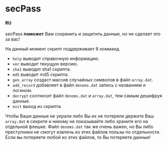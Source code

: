# secPass

#### RU
secPass __поможет__ Вам сохранить и защитить данные, но не сделает это за вас!

На данный момент скрипт поддерживает 8 комманд.

* `help` выводит справочную информацию.
* `ver` выводит текущую версию.
* `sha1` выводит sha1 скрипта.
* `md5` выводит md5 скрипта.
* `gen_array` создаст массив случайных символов в файл `array.dat`.
* `add_record` добавляет в файл `denoms.dat` запись с названием и логином.
* `decrypt` соотносит файл `denoms.dat` и `array.dat`, тем самым дешифруя данные.
* `exit` выход из скрипта.

Чтобы Ваши данные не украли либо Вы их не потеряли держите Ваш `array.dat` в секрете и никому не показывайте либо храните его на отдельной флешке. Файл `denoms.dat` так же очень важен, но Вы либо преступники не смогут извлечь из этих файлов пользы по отдельности.
Если вы потеряете любой из этих файлов, то Вы потеряете данные!